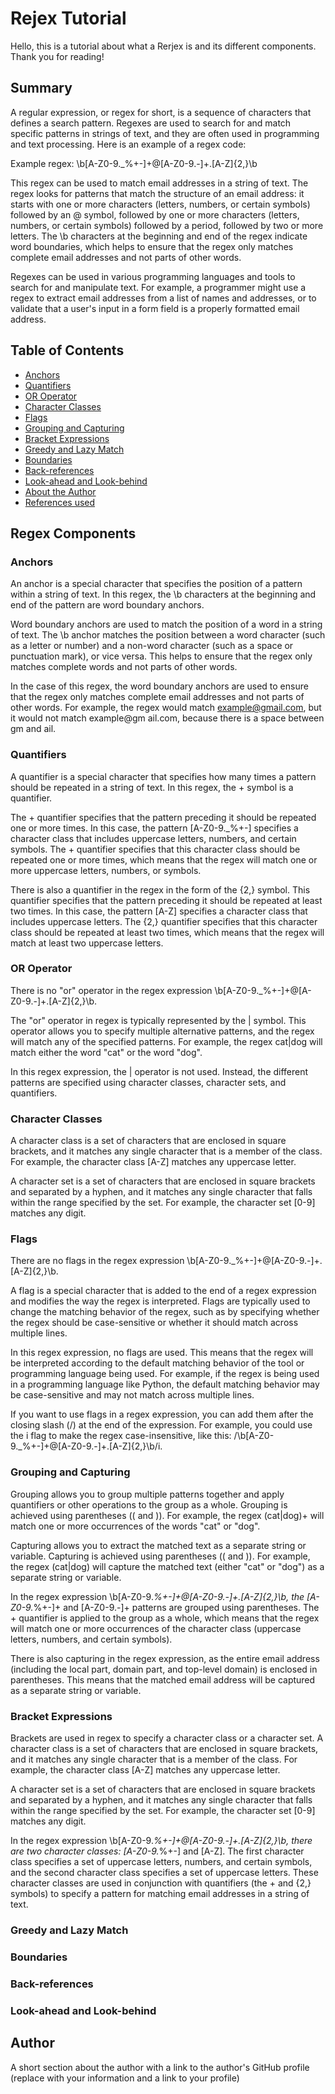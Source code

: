 # Rejex Tutorial 
Hello, this is a tutorial about what a Rerjex is and its different components. Thank you for reading! 

## Summary

A regular expression, or regex for short, is a sequence of characters that defines a search pattern. Regexes are used to search for and match specific patterns in strings of text, and they are often used in programming and text processing. Here is an example of a regex code:

Example regex: \b[A-Z0-9._%+-]+@[A-Z0-9.-]+\.[A-Z]{2,}\b

This regex can be used to match email addresses in a string of text. The regex looks for patterns that match the structure of an email address: it starts with one or more characters (letters, numbers, or certain symbols) followed by an @ symbol, followed by one or more characters (letters, numbers, or certain symbols) followed by a period, followed by two or more letters. The \b characters at the beginning and end of the regex indicate word boundaries, which helps to ensure that the regex only matches complete email addresses and not parts of other words.

Regexes can be used in various programming languages and tools to search for and manipulate text. For example, a programmer might use a regex to extract email addresses from a list of names and addresses, or to validate that a user's input in a form field is a properly formatted email address.

## Table of Contents 

- [Anchors](#anchors)
- [Quantifiers](#quantifiers)
- [OR Operator](#or-operator)
- [Character Classes](#character-classes)
- [Flags](#flags)
- [Grouping and Capturing](#grouping-and-capturing)
- [Bracket Expressions](#bracket-expressions)
- [Greedy and Lazy Match](#greedy-and-lazy-match)
- [Boundaries](#boundaries)
- [Back-references](#back-references)
- [Look-ahead and Look-behind](#look-ahead-and-look-behind)
- [About the Author](#author)
- [References used](#references)

## Regex Components 

### Anchors

An anchor is a special character that specifies the position of a pattern within a string of text. In this regex, the \b characters at the beginning and end of the pattern are word boundary anchors.

Word boundary anchors are used to match the position of a word in a string of text. The \b anchor matches the position between a word character (such as a letter or number) and a non-word character (such as a space or punctuation mark), or vice versa. This helps to ensure that the regex only matches complete words and not parts of other words.

In the case of this regex, the word boundary anchors are used to ensure that the regex only matches complete email addresses and not parts of other words. For example, the regex would match example@gmail.com, but it would not match example@gm ail.com, because there is a space between gm and ail.

### Quantifiers

A quantifier is a special character that specifies how many times a pattern should be repeated in a string of text. In this regex, the + symbol is a quantifier.

The + quantifier specifies that the pattern preceding it should be repeated one or more times. In this case, the pattern [A-Z0-9._%+-] specifies a character class that includes uppercase letters, numbers, and certain symbols. The + quantifier specifies that this character class should be repeated one or more times, which means that the regex will match one or more uppercase letters, numbers, or symbols.

There is also a quantifier in the regex in the form of the {2,} symbol. This quantifier specifies that the pattern preceding it should be repeated at least two times. In this case, the pattern [A-Z] specifies a character class that includes uppercase letters. The {2,} quantifier specifies that this character class should be repeated at least two times, which means that the regex will match at least two uppercase letters.

### OR Operator

There is no "or" operator in the regex expression \b[A-Z0-9._%+-]+@[A-Z0-9.-]+\.[A-Z]{2,}\b.

The "or" operator in regex is typically represented by the | symbol. This operator allows you to specify multiple alternative patterns, and the regex will match any of the specified patterns. For example, the regex cat|dog will match either the word "cat" or the word "dog".

In this regex expression, the | operator is not used. Instead, the different patterns are specified using character classes, character sets, and quantifiers.

### Character Classes

A character class is a set of characters that are enclosed in square brackets, and it matches any single character that is a member of the class. For example, the character class [A-Z] matches any uppercase letter.

A character set is a set of characters that are enclosed in square brackets and separated by a hyphen, and it matches any single character that falls within the range specified by the set. For example, the character set [0-9] matches any digit.

### Flags

There are no flags in the regex expression \b[A-Z0-9._%+-]+@[A-Z0-9.-]+\.[A-Z]{2,}\b.

A flag is a special character that is added to the end of a regex expression and modifies the way the regex is interpreted. Flags are typically used to change the matching behavior of the regex, such as by specifying whether the regex should be case-sensitive or whether it should match across multiple lines.

In this regex expression, no flags are used. This means that the regex will be interpreted according to the default matching behavior of the tool or programming language being used. For example, if the regex is being used in a programming language like Python, the default matching behavior may be case-sensitive and may not match across multiple lines.

If you want to use flags in a regex expression, you can add them after the closing slash (/) at the end of the expression. For example, you could use the i flag to make the regex case-insensitive, like this: /\b[A-Z0-9._%+-]+@[A-Z0-9.-]+\.[A-Z]{2,}\b/i.

### Grouping and Capturing

Grouping allows you to group multiple patterns together and apply quantifiers or other operations to the group as a whole. Grouping is achieved using parentheses (( and )). For example, the regex (cat|dog)+ will match one or more occurrences of the words "cat" or "dog".

Capturing allows you to extract the matched text as a separate string or variable. Capturing is achieved using parentheses (( and )). For example, the regex (cat|dog) will capture the matched text (either "cat" or "dog") as a separate string or variable.

In the regex expression \b[A-Z0-9._%+-]+@[A-Z0-9.-]+\.[A-Z]{2,}\b, the [A-Z0-9._%+-]+ and [A-Z0-9.-]+ patterns are grouped using parentheses. The + quantifier is applied to the group as a whole, which means that the regex will match one or more occurrences of the character class (uppercase letters, numbers, and certain symbols).

There is also capturing in the regex expression, as the entire email address (including the local part, domain part, and top-level domain) is enclosed in parentheses. This means that the matched email address will be captured as a separate string or variable.

### Bracket Expressions

Brackets are used in regex to specify a character class or a character set. A character class is a set of characters that are enclosed in square brackets, and it matches any single character that is a member of the class. For example, the character class [A-Z] matches any uppercase letter.

A character set is a set of characters that are enclosed in square brackets and separated by a hyphen, and it matches any single character that falls within the range specified by the set. For example, the character set [0-9] matches any digit.

In the regex expression \b[A-Z0-9._%+-]+@[A-Z0-9.-]+\.[A-Z]{2,}\b, there are two character classes: [A-Z0-9._%+-] and [A-Z]. The first character class specifies a set of uppercase letters, numbers, and certain symbols, and the second character class specifies a set of uppercase letters. These character classes are used in conjunction with quantifiers (the + and {2,} symbols) to specify a pattern for matching email addresses in a string of text. 

### Greedy and Lazy Match

### Boundaries

### Back-references

### Look-ahead and Look-behind

## Author

A short section about the author with a link to the author's GitHub profile (replace with your information and a link to your profile)